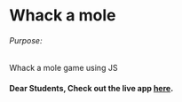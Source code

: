 # Whack a mole

###### Purpose:
   Whack a mole game using JS

#### Dear Students, Check out the live app [here]().
